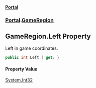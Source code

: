 #### [Portal](index.md 'index')
### [Portal](Portal.md 'Portal').[GameRegion](GameRegion.md 'Portal.GameRegion')

## GameRegion.Left Property

Left in game coordinates.

```csharp
public int Left { get; }
```

#### Property Value
[System.Int32](https://docs.microsoft.com/en-us/dotnet/api/System.Int32 'System.Int32')